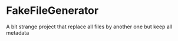 # FakeFileGenerator
A bit strange project that replace all files by another one but keep all metadata
